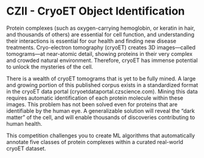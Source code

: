 # CZII - CryoET Object Identification

Protein complexes (such as oxygen-carrying hemoglobin, or keratin in hair, and thousands of others) are essential for cell function, and understanding their interactions is essential for our health and finding new disease treatments. Cryo-electron tomography (cryoET) creates 3D images—called tomograms—at near-atomic detail, showing proteins in their very complex and crowded natural environment. Therefore, cryoET has immense potential to unlock the mysteries of the cell.

There is a wealth of cryoET tomograms that is yet to be fully mined. A large and growing portion of this published corpus exists in a standardized format in the cryoET data portal (cryoetdataportal.czscience.com). Mining this data requires automatic identification of each protein molecule within these images. This problem has not been solved even for proteins that are identifiable by the human eye. A generalizable solution will reveal the “dark matter” of the cell, and will enable thousands of discoveries contributing to human health.

This competition challenges you to create ML algorithms that automatically annotate five classes of protein complexes within a curated real-world cryoET dataset.

